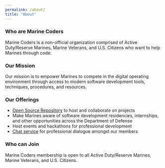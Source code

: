 ```yaml
---
permalink: /about/
title: "About"
---
```



### Who are Marine Coders
Marine Coders is a non-official organization comprised of Active Duty/Reserve Marines, Marine Veterans, and U.S. Citizens who want to help Marines through code.

### Our Mission
Our mission is to empower Marines to compete in the digital operating environment through access to modern software development tools, techniques, procedures, and resources.

### Our Offerings
* [Open Source Repository](https://github.com/marinecoders/marinecoders.github.io) to host and collaborate on projects
* Make Marines aware of software development residencies, internships, and other opportunities across the Department of Defense
* Host events and hackathons for professional development
* [Chat service](https://chat.il2.dsop.io/signup_user_complete/?id=p65oraj9b3ysjgbxac7o7bn6fr) for professional dialogue amongst our members

### Who can Join
Marine Coders membership is open to all Active Duty/Reserve Marines, Marine Veterans, and U.S. Citizens.
